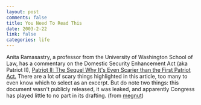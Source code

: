```yaml
--- 
layout: post
comments: false
title: You Need To Read This
date: 2003-2-22
link: false
categories: life
---
```

Anita Ramasastry, a professor from the University of Washington School of Law, has  a commentary on the Domestic Security Enhancement Act (aka Patriot II), <a href="http://writ.news.findlaw.com/ramasastry/20030217.html" target="_blank">Patriot II: The Sequel Why It's Even Scarier than the First Patriot Act.</a> There are a lot of scary things highlighted in this article, too many to even know which to select as an excerpt. But do note two things: this document wasn't publicly released, it was leaked, and apparently Congress has played little to no part in its drafting. (from <a href="http://www.megnut.com/" target="_blank">megnut</a>)
